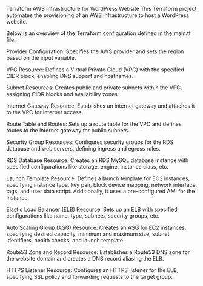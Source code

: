 Terraform AWS Infrastructure for WordPress Website
This Terraform project automates the provisioning of an AWS infrastructure to host a WordPress website. 

Below is an overview of the Terraform configuration defined in the main.tf file:

Provider Configuration: Specifies the AWS provider and sets the region based on the input variable.

VPC Resource: Defines a Virtual Private Cloud (VPC) with the specified CIDR block, enabling DNS support and hostnames.

Subnet Resources: Creates public and private subnets within the VPC, assigning CIDR blocks and availability zones.

Internet Gateway Resource: Establishes an internet gateway and attaches it to the VPC for internet access.

Route Table and Routes: Sets up a route table for the VPC and defines routes to the internet gateway for public subnets.

Security Group Resources: Configures security groups for the RDS database and web servers, defining ingress and egress rules.

RDS Database Resource: Creates an RDS MySQL database instance with specified configurations like storage, engine, instance class, etc.

Launch Template Resource: Defines a launch template for EC2 instances, specifying instance type, key pair, block device mapping, network interface, tags, and user data script. Additionally, it uses a pre-configured AMI for the instance.

Elastic Load Balancer (ELB) Resource: Sets up an ELB with specified configurations like name, type, subnets, security groups, etc.

Auto Scaling Group (ASG) Resource: Creates an ASG for EC2 instances, specifying desired capacity, minimum and maximum size, subnet identifiers, health checks, and launch template.

Route53 Zone and Record Resource: Establishes a Route53 DNS zone for the website domain and creates a DNS record aliasing the ELB.

HTTPS Listener Resource: Configures an HTTPS listener for the ELB, specifying SSL policy and forwarding requests to the target group.
